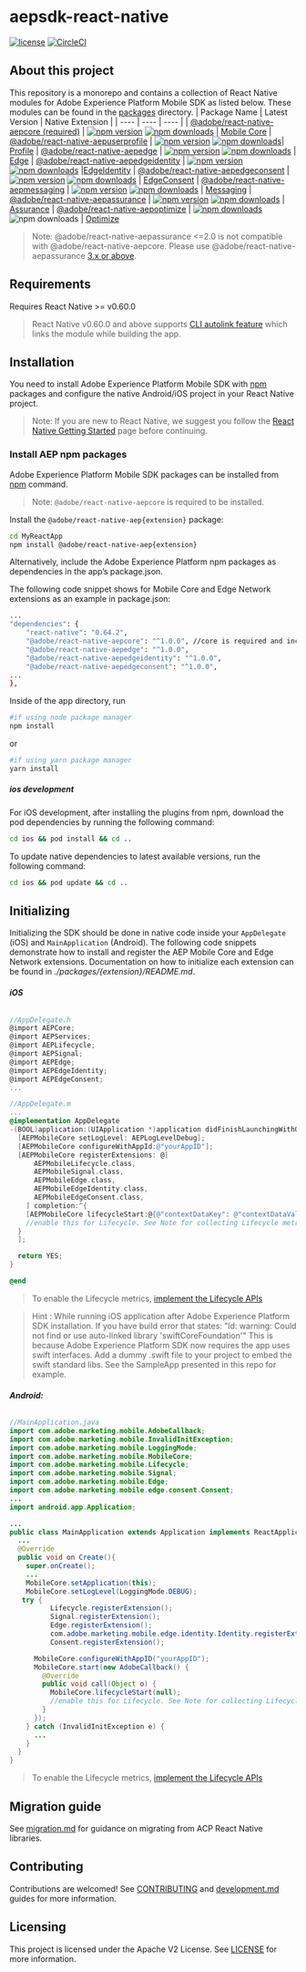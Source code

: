 # aepsdk-react-native

[![license](https://img.shields.io/npm/l/@adobe/react-native-aepcore.svg)](./LICENSE)
[![CircleCI](https://circleci.com/gh/adobe/aepsdk-react-native/tree/main.svg?style=svg)](https://circleci.com/gh/adobe/aepsdk-react-native/tree/main)

## About this project

This repository is a monorepo and contains a collection of React Native modules for Adobe Experience Platform Mobile SDK as listed below. These modules can be found in the [packages](./packages) directory.
| Package Name | Latest Version | Native Extension |
| ---- | ---- | ---- |
|  [@adobe/react-native-aepcore (required)](./packages/core)    |   [![npm version](https://badge.fury.io/js/%40adobe%2Freact-native-aepcore.svg)](https://www.npmjs.com/package/@adobe/react-native-aepcore) [![npm downloads](https://img.shields.io/npm/dm/@adobe/react-native-aepcore)](https://www.npmjs.com/package/@adobe/react-native-aepcore) | [Mobile Core](https://aep-sdks.gitbook.io/docs/foundation-extensions/mobile-core)
|  [@adobe/react-native-aepuserprofile](./packages/userprofile)    |   [![npm version](https://badge.fury.io/js/%40adobe%2Freact-native-aepuserprofile.svg)](https://www.npmjs.com/package/@adobe/react-native-aepuserprofile) [![npm downloads](https://img.shields.io/npm/dm/@adobe/react-native-aepuserprofile)](https://www.npmjs.com/package/@adobe/react-native-aepuserprofile)| [Profile](https://aep-sdks.gitbook.io/docs/using-mobile-extensions/profile)
|  [@adobe/react-native-aepedge](./packages/edge)    |   [![npm version](https://badge.fury.io/js/%40adobe%2Freact-native-aepedge.svg)](https://www.npmjs.com/package/@adobe/react-native-aepedge) [![npm downloads](https://img.shields.io/npm/dm/@adobe/react-native-aepedge)](https://www.npmjs.com/package/@adobe/react-native-aepedge) | [Edge](https://aep-sdks.gitbook.io/docs/foundation-extensions/experience-platform-extension)
|  [@adobe/react-native-aepedgeidentity](./packages/edgeidentity)    |   [![npm version](https://badge.fury.io/js/%40adobe%2Freact-native-aepedgeidentity.svg)](https://www.npmjs.com/package/@adobe/react-native-aepedgeidentity) [![npm downloads](https://img.shields.io/npm/dm/@adobe/react-native-aepedgeidentity)](https://www.npmjs.com/package/@adobe/react-native-aepedgeidentity) |[EdgeIdentity](https://aep-sdks.gitbook.io/docs/foundation-extensions/identity-for-edge-network)
|  [@adobe/react-native-aepedgeconsent](./packages/edgeconsent)    |   [![npm version](https://badge.fury.io/js/%40adobe%2Freact-native-aepedgeconsent.svg)](https://www.npmjs.com/package/@adobe/react-native-aepedgeconsent) [![npm downloads](https://img.shields.io/npm/dm/@adobe/react-native-aepedgeconsent)](https://www.npmjs.com/package/@adobe/react-native-aepedgeconsent) | [EdgeConsent](https://aep-sdks.gitbook.io/docs/foundation-extensions/consent-for-edge-network)
|  [@adobe/react-native-aepmessaging](./packages/messaging)  |  [![npm version](https://badge.fury.io/js/%40adobe%2Freact-native-aepmessaging.svg)](https://www.npmjs.com/package/@adobe/react-native-aepmessaging) [![npm downloads](https://img.shields.io/npm/dm/@adobe/react-native-aepmessaging)](https://www.npmjs.com/package/@adobe/react-native-aepmessaging)  | [Messaging](https://aep-sdks.gitbook.io/docs/beta/iam)
|  [@adobe/react-native-aepassurance](./packages/assurance)    |  [![npm version](https://badge.fury.io/js/%40adobe%2Freact-native-aepassurance.svg)](https://www.npmjs.com/package/@adobe/react-native-aepassurance) [![npm downloads](https://img.shields.io/npm/dm/@adobe/react-native-aepassurance)](https://www.npmjs.com/package/@adobe/react-native-aepassurance) | [Assurance](https://aep-sdks.gitbook.io/docs/foundation-extensions/adobe-experience-platform-assurance) 
| [@adobe/react-native-aepoptimize](./packages/optimize) | [![npm downloads](https://img.shields.io/npm/dm/@adobe/react-native-aepassurance)](https://www.npmjs.com/package/@adobe/react-native-aepoptimize) ![npm downloads](https://img.shields.io/npm/dm/@adobe/react-native-aepoptimize)  | [Optimize](https://aep-sdks.gitbook.io/docs/using-mobile-extensions/adobe-journey-optimizer-decisioning)

> Note: @adobe/react-native-aepassurance <=2.0 is not compatible with  @adobe/react-native-aepcore. Please use @adobe/react-native-aepassurance [3.x or above](./packages/assurance#install-npm-package).

## Requirements

Requires React Native >= v0.60.0

> React Native v0.60.0 and above supports [CLI autolink feature](https://github.com/react-native-community/cli/blob/master/docs/autolinking.md) which links the module while building the app.

## Installation

You need to install Adobe Experience Platform Mobile SDK with [npm](https://www.npmjs.com/) packages and configure the native Android/iOS project in your React Native project.

> Note: If you are new to React Native, we suggest you follow the [React Native Getting Started](https://reactnative.dev) page before continuing.

### Install AEP npm packages
Adobe Experience Platform Mobile SDK packages can be installed from [npm](https://www.npmjs.com/) command.

> Note: `@adobe/react-native-aepcore` is required to be installed.

Install the `@adobe/react-native-aep{extension}` package:

```bash
cd MyReactApp
npm install @adobe/react-native-aep{extension}
```

Alternatively, include the Adobe Experience Platform npm packages as dependencies in the app’s package.json.

The following code snippet shows for Mobile Core and Edge Network extensions as an example in package.json:

```bash
...
"dependencies": {
    "react-native": "0.64.2",
    "@adobe/react-native-aepcore": "^1.0.0", //core is required and includes aepcore, aepsignal, aeplifecycle, aepidentity libraries
    "@adobe/react-native-aepedge": "^1.0.0",
    "@adobe/react-native-aepedgeidentity": "^1.0.0",
    "@adobe/react-native-aepedgeconsent": "^1.0.0", 
...
},
```
Inside of the app directory, run

```bash
#if using node package manager
npm install
```
or
```bash
#if using yarn package manager
yarn install
```

##### ios development
For iOS development, after installing the plugins from npm, download the pod dependencies by running the following command:
```bash
cd ios && pod install && cd ..
```

To update native dependencies to latest available versions, run the following command:
```bash
cd ios && pod update && cd ..
```
## Initializing

Initializing the SDK should be done in native code inside your `AppDelegate` (iOS) and `MainApplication` (Android). The following code snippets demonstrate how to install and register the AEP Mobile Core and Edge Network extensions. Documentation on how to initialize each extension can be found in *./packages/{extension}/README.md*.

###### **iOS**

```objective-c
//AppDelegate.h
@import AEPCore;
@import AEPServices;
@import AEPLifecycle; 
@import AEPSignal; 
@import AEPEdge; 
@import AEPEdgeIdentity; 
@import AEPEdgeConsent; 
...
```
```objective-c
//AppDelegate.m
...
@implementation AppDelegate
-(BOOL)application:(UIApplication *)application didFinishLaunchingWithOptions:(NSDictionary *)launchOptions {
  [AEPMobileCore setLogLevel: AEPLogLevelDebug];
  [AEPMobileCore configureWithAppId:@"yourAppID"];
  [AEPMobileCore registerExtensions: @[
      AEPMobileLifecycle.class, 
      AEPMobileSignal.class, 
      AEPMobileEdge.class, 
      AEPMobileEdgeIdentity.class,
      AEPMobileEdgeConsent.class, 
    ] completion:^{
    [AEPMobileCore lifecycleStart:@{@"contextDataKey": @"contextDataVal"}]; 
    //enable this for Lifecycle. See Note for collecting Lifecycle metrics.
  }
  ];

  return YES;
}

@end

```
> To enable the Lifecycle metrics, [implement the Lifecycle APIs](./packages/core/README.md#lifecycle)

> Hint : While running iOS application after Adobe Experience Platform SDK installation. If you have build error that states:
>  "ld: warning: Could not find or use auto-linked library 'swiftCoreFoundation'"
> This is because Adobe Experience Platform SDK now requires the app uses swift interfaces. Add a dummy .swift file to your project to embed the swift standard libs. See the SampleApp presented in this repo for example.

###### **Android:**

```java
//MainApplication.java
import com.adobe.marketing.mobile.AdobeCallback; 
import com.adobe.marketing.mobile.InvalidInitException;
import com.adobe.marketing.mobile.LoggingMode;
import com.adobe.marketing.mobile.MobileCore;
import com.adobe.marketing.mobile.Lifecycle;
import com.adobe.marketing.mobile.Signal; 
import com.adobe.marketing.mobile.Edge; 
import com.adobe.marketing.mobile.edge.consent.Consent; 
...
import android.app.Application;
```
```java
...
public class MainApplication extends Application implements ReactApplication {
  ...
  @Override
  public void on Create(){
    super.onCreate();
    ...
    MobileCore.setApplication(this);
    MobileCore.setLogLevel(LoggingMode.DEBUG);
   try {
          Lifecycle.registerExtension(); 
          Signal.registerExtension();
          Edge.registerExtension();
          com.adobe.marketing.mobile.edge.identity.Identity.registerExtension(); 
          Consent.registerExtension(); 

      MobileCore.configureWithAppID("yourAppID");
      MobileCore.start(new AdobeCallback() {
        @Override
        public void call(Object o) {
          MobileCore.lifecycleStart(null);
          //enable this for Lifecycle. See Note for collecting Lifecycle metrics.
        }
      });
    } catch (InvalidInitException e) {
      ...
    }
  }
}
```
> To enable the Lifecycle metrics, [implement the Lifecycle APIs](./packages/core/README.md#lifecycle)


## Migration guide

See [migration.md](./docs/migration.md) for guidance on migrating from ACP React Native libraries.

## Contributing

Contributions  are welcomed! See [CONTRIBUTING](CONTRIBUTING.md) and [development.md](./docs/development.md) guides for more information.

## Licensing

This project is licensed under the Apache V2 License. See [LICENSE](LICENSE) for more information.
